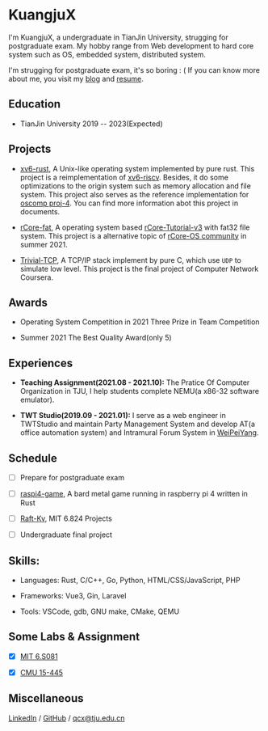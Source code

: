 # KuangjuX

I'm KuangjuX, a undergraduate in TianJin University, strugging for postgraduate exam. My hobby range from Web development to hard core system such as OS, embedded system, distributed system.

I'm strugging for postgraduate exam, it's so boring : (
If you can know more about me, you visit my [blog](https://blog.kuangjux.top) and [resume](file/resume.pdf).

## Education

- TianJin University 2019 -- 2023(Expected)

## Projects

- [xv6-rust](https://github.com/Ko-oK-OS/xv6-rust), A Unix-like operating system implemented by pure rust. This project is a reimplementation of [xv6-riscv](https://github.com/mit-pdos/xv6-riscv). Besides, it do some optimizations to the origin system such as memory allocation and file system. This project also serves as the reference implementation for [oscomp proj-4](https://github.com/oscomp/proj4-xv6-rust). You can find more information abot this project in documents.

- [rCore-fat](https://github.com/KuangjuX/rCore-fat), A operating system based [rCore-Tutorial-v3](https://github.com/rcore-os/rCore-Tutorial-v3) with fat32 file system. This project is a alternative topic of [rCore-OS community](https://github.com/rcore-os) in summer 2021.

- [Trivial-TCP](https://github.com/KuangjuX/Trivial-TCP), A TCP/IP stack implement by pure C, which use `UDP` to simulate low level. This project is the final project of Computer Network Coursera.

## Awards

- Operating System Competition in 2021 Three Prize in Team Competition

- Summer 2021 The Best Quality Award(only 5)

## Experiences

- **Teaching Assignment(2021.08 - 2021.10):** The Pratice Of Computer Organization in TJU, I help students complete NEMU(a x86-32 software emulator).

- **TWT Studio(2019.09 - 2021.01):** I serve as a web engineer in TWTStudio and maintain Party Management System and develop AT(a office automation system) and Intramural Forum System in [WeiPeiYang](https://wiki.tjubot.cn/app/wepeiyang).

## Schedule

- [ ] Prepare for postgraduate exam

- [ ] [raspi4-game](https://github.com/KuangjuX/raspi4-game), A bard metal game running in raspberry pi 4 written in Rust

- [ ] [Raft-Kv](https://github.com/KuangjuX/RaftKv), MIT 6.824 Projects

- [ ] Undergraduate final project

## Skills:

- Languages: Rust, C/C++, Go, Python, HTML/CSS/JavaScript, PHP

- Frameworks: Vue3, Gin,  Laravel

- Tools: VSCode, gdb, GNU make, CMake, QEMU

## Some Labs & Assignment

- [x] [MIT 6.S081](https://github.com/KuangjuX/xv6-riscv-solution)

- [x] [CMU 15-445](https://github.com/KuangjuX/SimpleDB)

## Miscellaneous

[LinkedIn]() / [GitHub](https://github.com/KuangjuX) / qcx@tju.edu.cn
